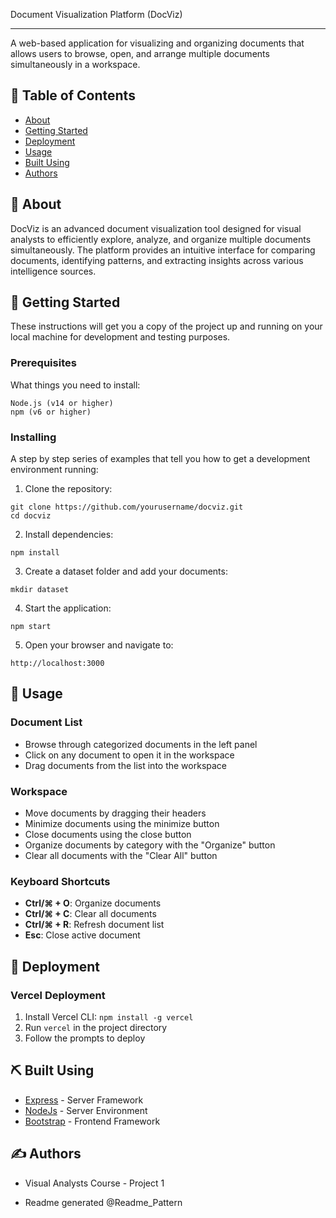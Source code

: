 
  
 


Document Visualization Platform (DocViz)


---

 A web-based application for visualizing and organizing documents that allows users to browse, open, and arrange multiple documents simultaneously in a workspace.
     


## 📝 Table of Contents

- [About](#about)
- [Getting Started](#getting_started)
- [Deployment](#deployment)
- [Usage](#usage)
- [Built Using](#built_using)
- [Authors](#authors)

## 🧐 About 

DocViz is an advanced document visualization tool designed for visual analysts to efficiently explore, analyze, and organize multiple documents simultaneously. The platform provides an intuitive interface for comparing documents, identifying patterns, and extracting insights across various intelligence sources.

## 🏁 Getting Started 

These instructions will get you a copy of the project up and running on your local machine for development and testing purposes.

### Prerequisites

What things you need to install:

```
Node.js (v14 or higher)
npm (v6 or higher)
```

### Installing

A step by step series of examples that tell you how to get a development environment running:

1. Clone the repository:
```
git clone https://github.com/yourusername/docviz.git
cd docviz
```

2. Install dependencies:
```
npm install
```

3. Create a dataset folder and add your documents:
```
mkdir dataset
```

4. Start the application:
```
npm start
```

5. Open your browser and navigate to:
```
http://localhost:3000
```

## 🎈 Usage 

### Document List
- Browse through categorized documents in the left panel
- Click on any document to open it in the workspace
- Drag documents from the list into the workspace

### Workspace
- Move documents by dragging their headers
- Minimize documents using the minimize button
- Close documents using the close button
- Organize documents by category with the "Organize" button
- Clear all documents with the "Clear All" button

### Keyboard Shortcuts
- **Ctrl/⌘ + O**: Organize documents
- **Ctrl/⌘ + C**: Clear all documents
- **Ctrl/⌘ + R**: Refresh document list
- **Esc**: Close active document

## 🚀 Deployment 

### Vercel Deployment
1. Install Vercel CLI: `npm install -g vercel`
2. Run `vercel` in the project directory
3. Follow the prompts to deploy

## ⛏️ Built Using 

- [Express](https://expressjs.com/) - Server Framework
- [NodeJs](https://nodejs.org/en/) - Server Environment
- [Bootstrap](https://getbootstrap.com/) - Frontend Framework

## ✍️ Authors 

- Visual Analysts Course - Project 1

- Readme generated @Readme_Pattern
